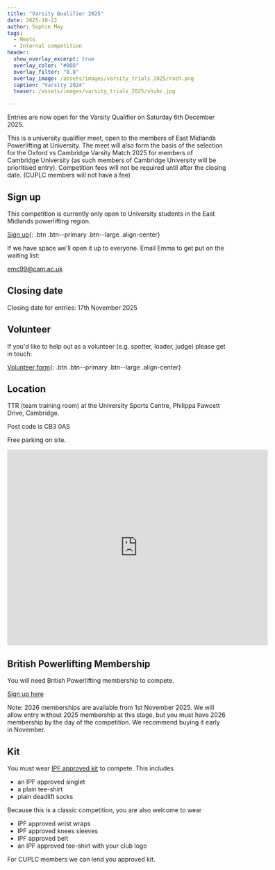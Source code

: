 ```yaml
---
title: "Varsity Qualifier 2025"
date: 2025-10-22
author: Sophie May
tags:
  - Meets
  - Internal competition
header:
  show_overlay_excerpt: true
  overlay_color: "#000"
  overlay_filter: "0.8"
  overlay_image: /assets/images/varsity_trials_2025/rach.png
  caption: "Varsity 2024"
  teaser: /assets/images/varsity_trials_2025/shubz.jpg

---
```


Entries are now open for the Varsity Qualifier on Saturday 6th December 2025.

This is a university qualifier meet, open to the members of East Midlands
Powerlifting at University. The meet will also form the basis of the selection
for the Oxford vs Cambridge Varsity Match 2025 for members of Cambridge
University (as such members of Cambridge University will be prioritised entry).
Competition fees will not be required until after the closing date.
(CUPLC members will not have a fee)

## Sign up

This competition is currently only open to University students in the East
Midlands powerlifting region.

[Sign up](https://docs.google.com/forms/d/e/1FAIpQLSe6ZVnsisNhlV_YRrh0JlMlEtFVJdXP3K_jnzpDTovl1M6_pg/viewform?usp=dialog){: .btn .btn--primary .btn--large .align-center}

If we have space we'll open it up to everyone. Email Emma to get put on the waiting list:

emc99@cam.ac.uk

## Closing date

Closing date for entries: 17th November 2025

## Volunteer

If you'd like to help out as a volunteer (e.g. spotter, loader, judge) please get in touch:

[Volunteer form](https://forms.gle/vAGts59UYeBd7jZZ7){: .btn .btn--primary .btn--large .align-center}

## Location

TTR (team training room) at the University Sports Centre, Philippa Fawcett Drive, Cambridge.

Post code is CB3 0AS

Free parking on site.

<iframe src="https://www.google.com/maps/embed?pb=!1m14!1m8!1m3!1d3080.3275941236157!2d0.0867391083547615!3d52.20963494791632!3m2!1i1024!2i768!4f13.1!3m3!1m2!1s0x47d8774861d9ffdf%3A0xb73d0c1fc075bba2!2sSports%20Centre%20and%20Gym%2C%20University%20of%20Cambridge!5e0!3m2!1sen!2suk!4v1747913439056!5m2!1sen!2suk" width="600" height="450" style="border:0;" allowfullscreen="" loading="lazy" referrerpolicy="no-referrer-when-downgrade"></iframe>

## British Powerlifting Membership

You will need British Powerlifting membership to compete.

[Sign up here](https://www.britishpowerlifting.org/buy-membership)

Note: 2026 memberships are available from 1st November 2025. We will allow entry
without 2025 membership at this stage, but you must have 2026 membership by the
day of the competition. We recommend buying it early in November.

## Kit

You must wear [IPF approved kit](https://www.powerlifting.sport/fileadmin/ipf/data/rules/approved-list/Approved__List_2023-2026_V3_08_04.pdf)
to compete. This includes

* an IPF approved singlet
* a plain tee-shirt
* plain deadlift socks

Because this is a classic competition, you are also welcome to wear

* IPF approved wrist wraps
* IPF approved knees sleeves
* IPF approved belt
* an IPF approved tee-shirt with your club logo 

For CUPLC members we can lend you approved kit.